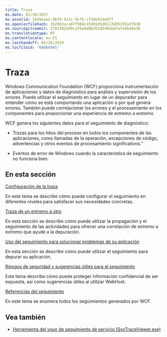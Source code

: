 ```yaml
---
title: Traza
ms.date: 03/30/2017
ms.assetid: 2649eae2-dbf8-421c-9cfb-cfa9e01de87f
ms.openlocfilehash: 3520d2aca07f988c45d65d5d8113d05292a37638
ms.sourcegitcommit: 2701302a99cafbe0d86d53d540eb0fa7e9b46b36
ms.translationtype: MT
ms.contentlocale: es-ES
ms.lasthandoff: 04/28/2019
ms.locfileid: "64664945"
---
```

# <a name="tracing"></a>Traza
Windows Communication Foundation (WCF) proporciona instrumentación de aplicaciones y datos de diagnóstico para análisis y supervisión de los errores. Puede utilizar el seguimiento en lugar de un depurador para entender cómo se está comportando una aplicación o por qué genera errores. También puede correlacionar los errores y el procesamiento en los componentes para proporcionar una experiencia de extremo a extremo.  
  
 WCF genera los siguientes datos para el seguimiento de diagnóstico:  
  
- Trazas para los hitos del proceso en todos los componentes de las aplicaciones, como llamadas de la operación, excepciones de código, advertencias y otros eventos de procesamiento significativos.”  
  
- Eventos de error de Windows cuando la característica de seguimiento no funciona bien.  
  
## <a name="in-this-section"></a>En esta sección  
 [Configuración de la traza](../../../../../docs/framework/wcf/diagnostics/tracing/configuring-tracing.md)  
  
 En este tema se describe cómo puede configurar el seguimiento en diferentes niveles para satisfacer sus necesidades concretas.  
  
 [Traza de un extremo a otro](../../../../../docs/framework/wcf/diagnostics/tracing/end-to-end-tracing.md)  
  
 En esta sección se describe cómo puede utilizar la propagación y el seguimiento de las actividades para ofrecer una correlación de extremo a extremo que ayude a la depuración.  
  
 [Uso del seguimiento para solucionar problemas de su aplicación](../../../../../docs/framework/wcf/diagnostics/tracing/using-tracing-to-troubleshoot-your-application.md)  
  
 En esta sección se describe cómo puede utilizar el seguimiento para depurar su aplicación.  
  
 [Riesgos de seguridad y sugerencias útiles para el seguimiento](../../../../../docs/framework/wcf/diagnostics/tracing/security-concerns-and-useful-tips-for-tracing.md)  
  
 Este tema describe cómo puede proteger información confidencial de ser expuesta, así como sugerencias útiles al utilizar WebHost.  
  
 [Referencias del seguimiento](../../../../../docs/framework/wcf/diagnostics/tracing/traces-reference.md)  
  
 En este tema se enumera todos los seguimientos generados por WCF.  
  
## <a name="see-also"></a>Vea también

- [Herramienta del visor de seguimiento de servicio (SvcTraceViewer.exe)](../../../../../docs/framework/wcf/service-trace-viewer-tool-svctraceviewer-exe.md)
